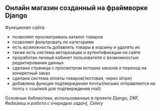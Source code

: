 ## Онлайн магазин созданный на фраймворке Django

Функционал сайта:
- позволяет просматривать каталог товаров
- позволяет фильтровать по категориям
- есть возможность добавлять товары в корзину и удалять их
- также есть система авторизации и аутентификации на сайте
- проработан личный кабинет пользователя с возможностью редактирования данных
- сделана страница с просмотром истории заказов и переход на конкретный заказ
- сделана система оплаты товаров(тестовая, через stripe)
- добавлена функция подтверждения почты(письмо отправляется на почту с ссылкой для подтверждения mail)

Основные библиотеки, использованные в проекте
*Django, DRF, Redis(кеш и работа с очередью задач), Celery*
